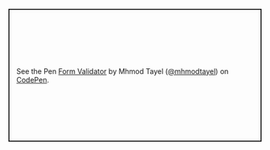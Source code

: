 <p class="codepen" data-height="265" data-theme-id="light" data-default-tab="js,result" data-user="mhmodtayel" data-slug-hash="oNLEoYE" style="height: 265px; box-sizing: border-box; display: flex; align-items: center; justify-content: center; border: 2px solid; margin: 1em 0; padding: 1em;" data-pen-title="Form Validator">
  <span>See the Pen <a href="https://codepen.io/mhmodtayel/pen/oNLEoYE">
  Form Validator</a> by Mhmod Tayel (<a href="https://codepen.io/mhmodtayel">@mhmodtayel</a>)
  on <a href="https://codepen.io">CodePen</a>.</span>
</p>
